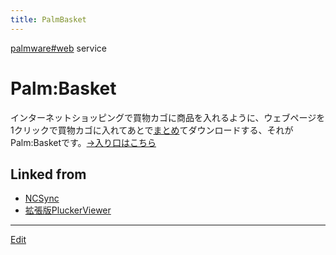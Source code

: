 ```yaml
---
title: PalmBasket
---
```

[palmware#web](/palmware#web) service


# Palm:Basket

インターネットショッピングで買物カゴに商品を入れるように、ウェブページを1クリックで買物カゴに入れてあとで[まとめ](/まとめ)てダウンロードする、それがPalm:Basketです。[→入り口はこちら](http://newsclip.chem.nagoya-u.ac.jp/cgi-bin/palmbasket.cgi)



## Linked from

* [NCSync](/NCSync)
* [拡張版PluckerViewer](/拡張版PluckerViewer)


----
[Edit](https://github.com/vitroid/vitroid.github.io/edit/master/MD/PalmBasket.md)
